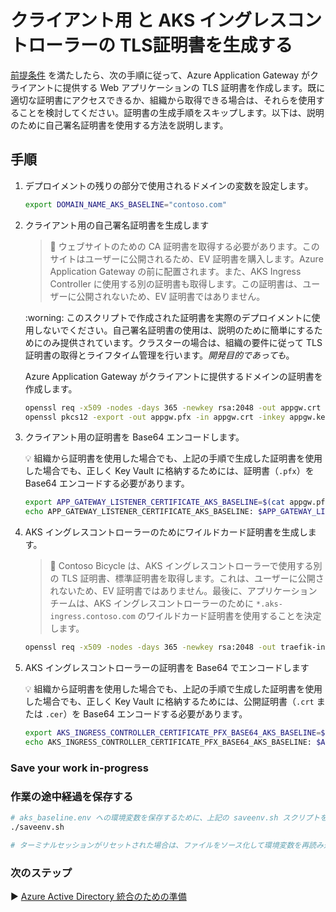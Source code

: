 
# クライアント用 と AKS イングレスコントローラーの TLS証明書を生成する

[前提条件](./01-prerequisites.md) を満たしたら、次の手順に従って、Azure Application Gateway がクライアントに提供する Web アプリケーションの TLS 証明書を作成します。既に適切な証明書にアクセスできるか、組織から取得できる場合は、それらを使用することを検討してください。証明書の生成手順をスキップします。以下は、説明のために自己署名証明書を使用する方法を説明します。

## 手順

1. デプロイメントの残りの部分で使用されるドメインの変数を設定します。

   ```bash
   export DOMAIN_NAME_AKS_BASELINE="contoso.com"
   ```

2. クライアント用の自己署名証明書を生成します

   > :book: ウェブサイトのための CA 証明書を取得する必要があります。このサイトはユーザーに公開されるため、EV 証明書を購入します。Azure Application Gateway の前に配置されます。また、AKS Ingress Controller に使用する別の証明書も取得します。この証明書は、ユーザーに公開されないため、EV 証明書ではありません。

   :worning: このスクリプトで作成された証明書を実際のデプロイメントに使用しないでください。自己署名証明書の使用は、説明のために簡単にするためにのみ提供されています。クラスターの場合は、組織の要件に従って TLS 証明書の取得とライフタイム管理を行います。_開発目的であっても_。

   Azure Application Gateway がクライアントに提供するドメインの証明書を作成します。

   ```bash
   openssl req -x509 -nodes -days 365 -newkey rsa:2048 -out appgw.crt -keyout appgw.key -subj "/CN=bicycle.${DOMAIN_NAME_AKS_BASELINE}/O=Contoso Bicycle" -addext "subjectAltName = DNS:bicycle.${DOMAIN_NAME_AKS_BASELINE}" -addext "keyUsage = digitalSignature" -addext "extendedKeyUsage = serverAuth"
   openssl pkcs12 -export -out appgw.pfx -in appgw.crt -inkey appgw.key -passout pass:
   ```

3. クライアント用の証明書を Base64 エンコードします。

   :bulb: 組織から証明書を使用した場合でも、上記の手順で生成した証明書を使用した場合でも、正しく Key Vault に格納するためには、証明書（`.pfx`）を Base64 エンコードする必要があります。

   ```bash
   export APP_GATEWAY_LISTENER_CERTIFICATE_AKS_BASELINE=$(cat appgw.pfx | base64 | tr -d '\n')
   echo APP_GATEWAY_LISTENER_CERTIFICATE_AKS_BASELINE: $APP_GATEWAY_LISTENER_CERTIFICATE_AKS_BASELINE
   ```

4. AKS イングレスコントローラーのためにワイルドカード証明書を生成します。

   > :book: Contoso Bicycle は、AKS イングレスコントローラーで使用する別の TLS 証明書、標準証明書を取得します。これは、ユーザーに公開されないため、EV 証明書ではありません。最後に、アプリケーションチームは、AKS イングレスコントローラーのために `*.aks-ingress.contoso.com` のワイルドカード証明書を使用することを決定します。

   ```bash
   openssl req -x509 -nodes -days 365 -newkey rsa:2048 -out traefik-ingress-internal-aks-ingress-tls.crt -keyout traefik-ingress-internal-aks-ingress-tls.key -subj "/CN=*.aks-ingress.${DOMAIN_NAME_AKS_BASELINE}/O=Contoso AKS Ingress"
   ```

5. AKS イングレスコントローラーの証明書を Base64 でエンコードします

   :bulb: 組織から証明書を使用した場合でも、上記の手順で生成した証明書を使用した場合でも、正しく Key Vault に格納するためには、公開証明書（`.crt` または `.cer`）を Base64 エンコードする必要があります。

   ```bash 
   export AKS_INGRESS_CONTROLLER_CERTIFICATE_PFX_BASE64_AKS_BASELINE=$(cat traefik-ingress-internal-aks-ingress-tls.crt traefik-ingress-internal-aks-ingress-tls.key | base64 | tr -d '\n')
   echo AKS_INGRESS_CONTROLLER_CERTIFICATE_PFX_BASE64_AKS_BASELINE: $AKS_INGRESS_CONTROLLER_CERTIFICATE_PFX_BASE64_AKS_BASELINE
   ```

### Save your work in-progress

### 作業の途中経過を保存する

```bash
# aks_baseline.env への環境変数を保存するために、上記の saveenv.sh スクリプトをいつでも実行できます。
./saveenv.sh

# ターミナルセッションがリセットされた場合は、ファイルをソース化して環境変数を再読み込みできます。
```

### 次のステップ

:arrow_forward: [Azure Active Directory 統合のための準備](./03-aad.md)